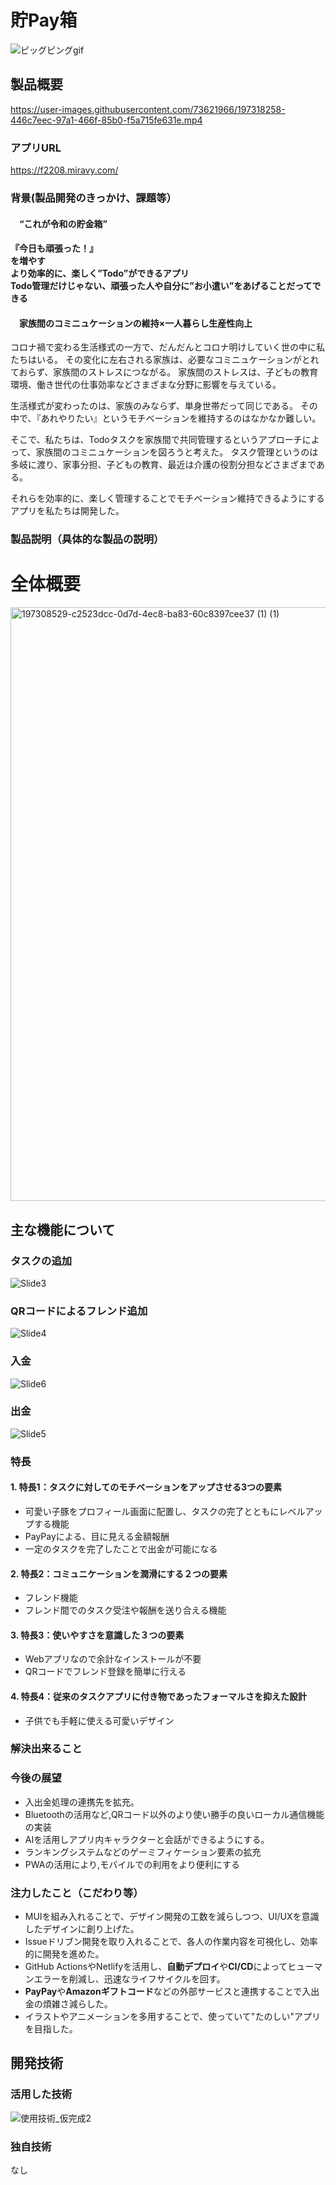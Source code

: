 # 貯Pay箱

![ピッグピングgif](https://user-images.githubusercontent.com/73621966/197318588-40b5eba0-01ab-45e2-b9e1-18bbb04415fd.gif)

## 製品概要

https://user-images.githubusercontent.com/73621966/197318258-446c7eec-97a1-466f-85b0-f5a715fe631e.mp4

### アプリURL

https://f2208.miravy.com/

### 背景(製品開発のきっかけ、課題等）
#### 　“これが令和の貯金箱”

#### 『今日も頑張った！』<br>を増やす<br>より効率的に、楽しく”Todo”ができるアプリ<br>Todo管理だけじゃない、頑張った人や自分に”お小遣い”をあげることだってできる<br>

#### 　家族間のコミニュケーションの維持×一人暮らし生産性向上
コロナ禍で変わる生活様式の一方で、だんだんとコロナ明けしていく世の中に私たちはいる。
その変化に左右される家族は、必要なコミニュケーションがとれておらず、家族間のストレスにつながる。
家族間のストレスは、子どもの教育環境、働き世代の仕事効率などさまざまな分野に影響を与えている。

生活様式が変わったのは、家族のみならず、単身世帯だって同じである。
その中で、『あれやりたい』というモチベーションを維持するのはなかなか難しい。


そこで、私たちは、Todoタスクを家族間で共同管理するというアプローチによって、家族間のコミニュケーションを図ろうと考えた。
タスク管理というのは多岐に渡り、家事分担、子どもの教育、最近は介護の役割分担などさまざまである。

それらを効率的に、楽しく管理することでモチベーション維持できるようにするアプリを私たちは開発した。

 
### 製品説明（具体的な製品の説明）
<h1>全体概要</h1>

<img width="950" alt="197308529-c2523dcc-0d7d-4ec8-ba83-60c8397cee37 (1) (1)" src="https://user-images.githubusercontent.com/73621966/197318913-6a1f2fbf-45bb-401b-b378-ff9c8e720b71.png">

<h2>主な機能について</h2>


<h3>タスクの追加</h3>

![Slide3](https://user-images.githubusercontent.com/103715845/197318223-7df3b9b6-8835-49e2-9c2a-0a59d8eac1ed.jpg)


<h3>QRコードによるフレンド追加</h3>

![Slide4](https://user-images.githubusercontent.com/103715845/197311238-ad4c3426-b628-46e7-8a0e-27d0cf7171d7.jpg)

<h3>入金</h3>

![Slide6](https://user-images.githubusercontent.com/103715845/197318828-cd4e2909-b586-43d3-b489-e0820d4abc3d.jpg)


<h3>出金</h3>

![Slide5](https://user-images.githubusercontent.com/103715845/197311267-ce9ca67c-a86e-4310-9b57-1ed350c43f61.jpg)






### 特長
#### 1. 特長1：タスクに対してのモチベーションをアップさせる3つの要素
  * 可愛い子豚をプロフィール画面に配置し、タスクの完了とともにレベルアップする機能
  * PayPayによる、目に見える金額報酬
  * 一定のタスクを完了したことで出金が可能になる
#### 2. 特長2：コミュニケーションを潤滑にする２つの要素
  * フレンド機能
  * フレンド間でのタスク受注や報酬を送り合える機能
#### 3. 特長3：使いやすさを意識した３つの要素
  * Webアプリなので余計なインストールが不要
  * QRコードでフレンド登録を簡単に行える
#### 4. 特長4：従来のタスクアプリに付き物であったフォーマルさを抑えた設計
  * 子供でも手軽に使える可愛いデザイン

### 解決出来ること


### 今後の展望
* 入出金処理の連携先を拡充。
* Bluetoothの活用など,QRコード以外のより使い勝手の良いローカル通信機能の実装
* AIを活用しアプリ内キャラクターと会話ができるようにする。
* ランキングシステムなどのゲーミフィケーション要素の拡充
* PWAの活用により,モバイルでの利用をより便利にする

### 注力したこと（こだわり等）
* MUIを組み入れることで、デザイン開発の工数を減らしつつ、UI/UXを意識したデザインに創り上げた。
* Issueドリブン開発を取り入れることで、各人の作業内容を可視化し、効率的に開発を進めた。
* GitHub ActionsやNetlifyを活用し、**自動デプロイ**や**CI/CD**によってヒューマンエラーを削減し、迅速なライフサイクルを回す。
* **PayPay**や**Amazonギフトコード**などの外部サービスと連携することで入出金の煩雑さ減らした。
* イラストやアニメーションを多用することで、使っていて"たのしい"アプリを目指した。

## 開発技術
### 活用した技術
![使用技術_仮完成2](https://user-images.githubusercontent.com/103715845/197308202-81cc91ba-7ddf-40e8-92f6-91cfeb532f18.jpg)


### 独自技術
なし
